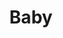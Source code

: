 ---
title: Baby
date: 
draft: false

# descripcion
description : Aro de plata con piedra cubic

materials: Plata 925

color: Multicolor

dimensions: 0,8cm

code: 01-16-0303

type: "Aros"

categories: []

price: $2.330,00

# Images
# first image will be shown in the product page
images:
  # - image: "images/path_to_image"
  # La ubicacion de las imagenes es imagenes/Aros/Aros.Cubic/01-16-0303-baby
  - image: "./images/aros/cubic/01-16-0303-mariposas_a.JPG"
  - image: "./images/aros/cubic/01-16-0303-mariposas_b.JPG"
---